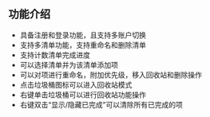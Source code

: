 ## 功能介绍

- 具备注册和登录功能，且支持多账户切换
- 支持多清单功能，支持重命名和删除清单
- 支持计数清单完成进度
- 可以选择清单并为该清单添加项
- 可以对项进行重命名，附加优先级，移入回收站和删除操作
- 点击垃圾桶图标可以进入回收站模式
- 右键单击垃圾桶可以进行回收站功能操作
- 右键双击“显示/隐藏已完成”可以清除所有已完成的项